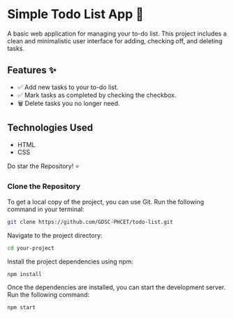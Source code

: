 # Simple Todo List App 📝

A basic web application for managing your to-do list. This project includes a clean and minimalistic user interface for adding, checking off, and deleting tasks.

## Features ✨

- ✅ Add new tasks to your to-do list.
- ✅ Mark tasks as completed by checking the checkbox.
- 🗑️ Delete tasks you no longer need.

## Technologies Used

- HTML
- CSS

Do star the Repository! ⭐

### Clone the Repository
To get a local copy of the project, you can use Git. Run the following command in your terminal:

```bash
git clone https://github.com/GDSC-PHCET/todo-list.git 
```
Navigate to the project directory:

```bash
cd your-project
```

Install the project dependencies using npm:
```bash
npm install
```
Once the dependencies are installed, you can start the development server. Run the following command:

```bash
npm start
```
